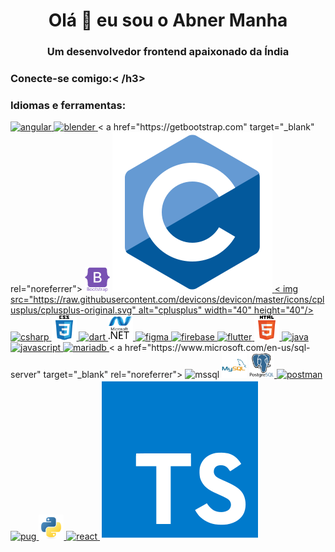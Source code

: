 <h1 align="center">Olá 👋 eu sou o Abner Manha</h1>
<h3 align="center">Um desenvolvedor frontend apaixonado da Índia</h3>

<h3 align="left">Conecte-se comigo:< /h3>
<p align="left">
</p>

<h3 align="left">Idiomas e ferramentas:</h3>
<p align="left"> <a href="https://angular.io" target="_blank" rel="noreferrer"> <img src="https://angular.io/assets/images/logos /angular/angular.svg" alt="angular" width="40" height="40"/> </a> <a href="https://www.blender.org/" target="_blank" rel ="noreferrer"> <img src="https://download.blender.org/branding/community/blender_community_badge_white.svg" alt="blender" width="40" height="40"/> </a> < a href="https://getbootstrap.com" target="_blank" rel="noreferrer"> <img src="https://raw.githubusercontent.com/devicons/devicon/master/icons/bootstrap/bootstrap-plain-wordmark.svg" alt="bootstrap" width="40" height="40"/> </a> <a href="https:// www.cprogramming.com/" target="_blank" rel="noreferrer"> <img src="https://raw.githubusercontent.com/devicons/devicon/master/icons/c/c-original.svg" alt ="c" largura="40" altura="40"/> </a> <a href="https://www.w3schools.com/cpp/" target="_blank" rel="noreferrer"> < img src="https://raw.githubusercontent.com/devicons/devicon/master/icons/cplusplus/cplusplus-original.svg" alt="cplusplus" width="40" height="40"/> </a ><a href="https://www.w3schools.com/cs/" target="_blank" rel="noreferrer"> <img src="https://raw.githubusercontent.com/devicons/devicon/master/ icons/csharp/csharp-original.svg" alt="csharp" width="40" height="40"/> </a> <a href="https://www.w3schools.com/css/" target ="_blank" rel="noreferrer"> <img src="https://raw.githubusercontent.com/devicons/devicon/master/icons/css3/css3-original-wordmark.svg" alt="css3" width= "40" height="40"/> </a> <a href="https://dart.dev" target="_blank" rel="noreferrer"> <img src="https://www.vectorlogo .zone/logos/dartlang/dartlang-icon.svg" alt="dart" width="40" height="40"/> </a> <a href="https://dotnet.microsoft.com/" target ="_blank" rel="noreferrer"> <img src="https://raw.githubusercontent.com/devicons/devicon/master/icons/dot-net/dot-net-original-wordmark.svg" alt=" dotnet" width="40" height="40"/> </a> <a href="https://www.figma.com/" target="_blank" rel="noreferrer"> <img src=" https://www.vectorlogo.zone/logos/figma/figma-icon.svg" alt="figma" width="40" height="40"/> </a> <a href="https:// firebase.google.com/"target="_blank" rel="noreferrer"> <img src="https://www.vectorlogo.zone/logos/firebase/firebase-icon.svg" alt="firebase" width="40" height="40 "/> </a> <a href="https://flutter.dev" target="_blank" rel="noreferrer"> <img src="https://www.vectorlogo.zone/logos/flutterio/ flutterio-icon.svg" alt="flutter" width="40" height="40"/> </a> <a href="https://www.w3.org/html/" target="_blank" rel="noreferrer"> <img src="https://raw.githubusercontent.com/devicons/devicon/master/icons/html5/html5-original-wordmark.svg" alt="html5" width="40"height="40"/> </a> <a href="https://www.java.com" target="_blank" rel="noreferrer"> <img src="https://raw.githubusercontent. com/devicons/devicon/master/icons/java/java-original.svg" alt="java" width="40" height="40"/> </a> <a href="https://developer. mozilla.org/en-US/docs/Web/JavaScript" target="_blank" rel="noreferrer"> <img src="https://raw.githubusercontent.com/devicons/devicon/master/icons/javascript/ javascript-original.svg" alt="javascript" width="40" height="40"/> </a> <a href="https://mariadb.org/" target="_blank" rel="noreferrer"> <img src="https://www.vectorlogo.zone/logos/mariadb/mariadb-icon.svg" alt="mariadb" width="40" height="40"/> </a> < a href="https://www.microsoft.com/en-us/sql-server" target="_blank" rel="noreferrer"> <img src="https://www.svgrepo.com/show/ 303229/microsoft-sql-server-logo.svg" alt="mssql" width="40" height="40"/> </a> <a href="https://www.mysql.com/" target ="_blank" rel="noreferrer"> <img src="https://raw.githubusercontent.com/devicons/devicon/master/icons/mysql/mysql-original-wordmark.svg" alt="mysql" width= "40" altura="40"/></a> <a href="https://www.postgresql.org" target="_blank" rel="noreferrer"> <img src="https://raw.githubusercontent.com/devicons/devicon/master /icons/postgresql/postgresql-original-wordmark.svg" alt="postgresql" width="40" height="40"/> </a> <a href="https://postman.com" target=" _blank" rel="noreferrer"> <img src="https://www.vectorlogo.zone/logos/getpostman/getpostman-icon.svg" alt="postman" width="40" height="40"/> </a> <a href="https://pugjs.org" target="_blank" rel="noreferrer"> <img src="https://cdn.worldvectorlogo.com/logos/pug.svg" alt="pug" width="40" height="40"/> </a> <a href="https://www.python.org" target="_blank " rel="noreferrer"> <img src="https://raw.githubusercontent.com/devicons/devicon/master/icons/python/python-original.svg" alt="python" width="40" height= "40"/> </a> <a href="https://reactjs.org/" target="_blank" rel="noreferrer"> <img src="https://raw.githubusercontent.com/devicons /devicon/master/icons/react/react-original-wordmark.svg" alt="react" width="40" height="40"/> </a> <a href="https://www.typescriptlang.org/" target="_blank" rel="noreferrer"> <img src="https://raw.githubusercontent.com/devicons/devicon/master/icons/typescript/typescript-original.svg" alt=" texto datilografado" largura="40" altura="40"/> </a> </p>
